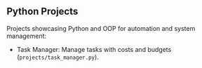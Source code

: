 ## Python Projects
Projects showcasing Python and OOP for automation and system management:

- Task Manager: Manage tasks with costs and budgets (`projects/task_manager.py`).
